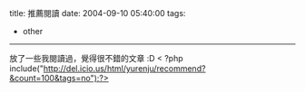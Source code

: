 title: 推薦閱讀
date: 2004-09-10 05:40:00
tags: 
- other
---

放了一些我閱讀過，覺得很不錯的文章 :D
<a name='more'></a>
< ?php include("http://del.icio.us/html/yurenju/recommend?&count=100&tags=no");?>